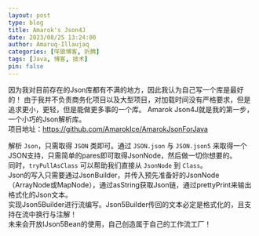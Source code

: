 ```yaml
---
layout: post
type: blog
title: Amarok's Json4J
date: 2023/08/25 13:24:00
author: Amaruq·Illaujaq
categories: [咩狼博客, 折腾]
tags: [Java, 博客, 技术]
pin: false
---
```


因为我对目前存在的Json库都有不满的地方，因此我认为自己写一个库是最好的！
由于我并不负责商务化项目以及大型项目，对加载时间没有严格要求，但是追求更小，更轻，但是能做更多事的一个库。
Amarok Json4J就是我的第一步，一个小巧的Json解析库。  
项目地址：https://github.com/AmarokIce/AmarokJsonForJava

解析 `Json`，只需取得 `JSON` 类即可。通过 `JSON.json` 与 `JSON.json5` 来取得一个JSON支持，只需简单的pares即可取得JsonNode，然后做一切你想要的。  
同时，`tryPullAsClass` 可以帮助我们直接从 `JsonNode` 到 `Class`。  
Json的写入只需要通过JsonBuilder，并传入预先准备好的JsonNode（ArrayNode或MapNode），通过asString获取Json链，通过prettyPrint来输出格式化的Json文本。  
实现Json5Builder进行流编写。Json5Builder传回的文本必定是格式化的，且支持在流中换行与注解！  
未来会开放IJson5Bean的使用，自己创造属于自己的工作流工厂！
